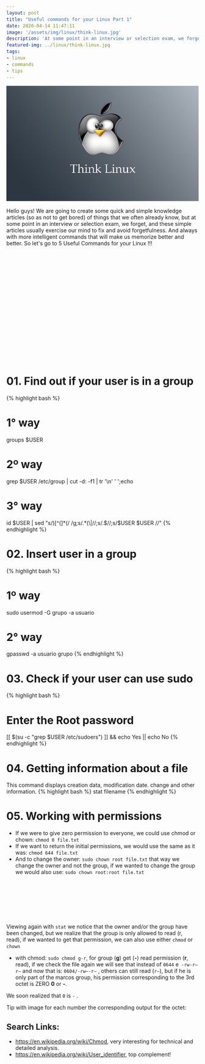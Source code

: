 ```yaml
---
layout: post
title: "Useful commands for your Linux Part 1"
date: 2020-04-14 11:47:11
image: '/assets/img/linux/think-linux.jpg'
description: 'At some point in an interview or selection exam, we forget these basic things.'
featured-img: ../linux/think-linux.jpg
tags:
- linux
- commands
- tips
---
```


![Useful commands for your Linux Part 1](/assets/img/linux/think-linux.jpg)

Hello guys! We are going to create some quick and simple knowledge articles (so as not to get bored) of things that we often already know, but at some point in an interview or selection exam, we forget, and these simple articles usually exercise our mind to fix and avoid forgetfulness. And always with more intelligent commands that will make us memorize better and better. So let's go to 5 Useful Commands for your Linux !!!

<!-- QUADRADO -->
<script async src="//pagead2.googlesyndication.com/pagead/js/adsbygoogle.js"></script>
<ins class="adsbygoogle"
style="display:inline-block;width:336px;height:280px"
data-ad-client="ca-pub-2838251107855362"
data-ad-slot="5351066970"></ins>
<script>
(adsbygoogle = window.adsbygoogle || []).push({});
</script>

# 01. Find out if your user is in a group
{% highlight bash %}
# 1° way
groups $USER

# 2º way
grep $USER /etc/group | cut -d: -f1 | tr '\n' ' ';echo


# 3° way
id $USER | sed "s/)[^(]*(/ /g;s/.*(\|//;s/.$//;s/$USER $USER //"
{% endhighlight %}

# 02. Insert user in a group
{% highlight bash %}
# 1º way
sudo usermod -G grupo -a usuario

# 2° way
gpasswd -a usuario grupo
{% endhighlight %}

# 03. Check if your user can use sudo
{% highlight bash %}
# Enter the Root password
[[ $(su -c "grep $USER /etc/sudoers") ]] && echo Yes || echo No
{% endhighlight %}

# 04. Getting information about a file
This command displays creation data, modification date. change and other information.
{% highlight bash %}
stat filename
{% endhighlight %}

# 05. Working with permissions
+ If we were to give zero permission to everyone, we could use chmod or chown: `chmod 0 file.txt`
+ If we want to return the initial permissions, we would use the same as it was: `chmod 644 file.txt`
+ And to change the owner: `sudo chown root file.txt` that way we change the owner and not the group, if we wanted to change the group we would also use: `sudo chown root:root file.txt`

<!-- LISTA MIN -->
<script async src="//pagead2.googlesyndication.com/pagead/js/adsbygoogle.js"></script>
<ins class="adsbygoogle"
style="display:inline-block;width:730px;height:95px"
data-ad-client="ca-pub-2838251107855362"
data-ad-slot="5351066970"></ins>
<script>
(adsbygoogle = window.adsbygoogle || []).push({});
</script>

Viewing again with `stat` we notice that the owner and/or the group have been changed, but we realize that the group is only allowed to read (r, read), if we wanted to get that permission, we can also use either `chmod` or `chown`

+ with chmod: `sudo chmod g-r`, for group (**g**) get (**-**) read permission (**r**, read), if we check the file again we will see that instead of `0644` e` -rw-r–r–` and now that is: `0604/-rw—-r–` , others can still read (`r–`), but if he is only part of the marcos group, his permission corresponding to the 3rd octet is ZERO **0** or **-**.

We soon realized that `0` is `-` .

Tip with image for each number the corresponding output for the octet:


## Search Links:
+ <https://en.wikipedia.org/wiki/Chmod>, very interesting for technical and detailed analysis.
+ <https://en.wikipedia.org/wiki/User_identifier>, top complement!
